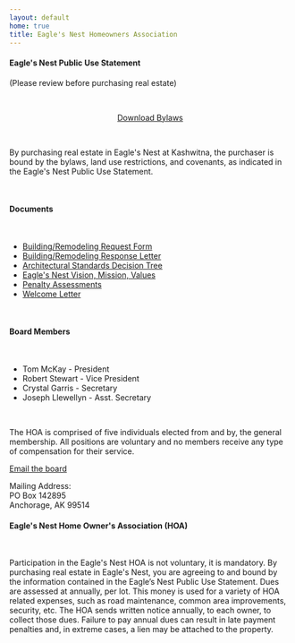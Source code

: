 ```yaml
---
layout: default
home: true
title: Eagle's Nest Homeowners Association
---
```


<div class="row">
    <div class="span12">
    <div class="row">
            <div class="span4">
            	<h4>Eagle's Nest Public Use Statement</h4>
                <p>(Please review before purchasing real estate)</p>
                <br>
                <p align="center"><a class="btn btn-med" href="/files/Eagles_Nest_Bylaws.pdf"><i class="icon-download"></i> Download Bylaws</a></p> 
                <br>
                <p>By purchasing real estate in Eagle's Nest at Kashwitna, the purchaser is bound by the bylaws, land use restrictions, and covenants, as indicated in the Eagle's Nest Public Use Statement.</p> <br>
                <h4>Documents</h4>
                <br>
                <ul>
                    <li><a href="files/ACC_Building_Remodeling_Request_Form_Rev_2018.docx">Building/Remodeling Request Form</a></li>
                    <li><a href="files/ACC_ResponseLetter_BoardApproved.pdf">Building/Remodeling Response Letter</a></li>
                    <li><a href="files/Arch_Standards_Decision_Tree.pdf">Architectural Standards Decision Tree</a></li>
                    <li><a href="files/Mission_Vision_Values_BoardApproved.pdf">Eagle's Nest Vision, Mission, Values</a></li>
                    <li><a href="files/Penalty_Assessments_BoardApproved.pdf">Penalty Assessments</a></li>
                    <li><a href="files/Welcome_Letter.pdf">Welcome Letter</a></li>
                </ul>
                <br>
            </div>
            <div class="span3">
                <h4>Board Members</h4>
                <br>
                <ul>
                    <li>Tom McKay - President</li>
                    <li>Robert Stewart - Vice President</li>
                    <li>Crystal Garris - Secretary</li>
                    <li>Joseph Llewellyn - Asst. Secretary</li>
                </ul>
                <br>
                <p>The HOA is comprised of five individuals elected from and by, the general membership. All positions are voluntary and no members receive any type of compensation for their service.</p>
                <p><a href="mailto:board@eaglesnest-hoa.net">Email the board</a></p>
                <p>Mailing Address:<br/>PO Box 142895<br/>Anchorage, AK 99514</p>
            </div>
            <div class="span4">
         		<h4>Eagle's Nest Home Owner's Association (HOA)</h4>
         		 <br>
                 <p>Participation in the Eagle's Nest HOA is not voluntary, it is mandatory. By purchasing real estate in Eagle's Nest, you are agreeing to and bound by the information contained in the Eagle’s Nest Public Use Statement. Dues are assessed at annually, per lot. This money is used for a variety of HOA related expenses, such as road maintenance, common area improvements, security, etc. The HOA sends written notice annually, to each owner, to collect those dues. Failure to pay annual dues can result in late payment penalties and, in extreme cases, a lien may be attached to the property.</p>
                 <br/>                                    	   
            </div>
        </div>
    </div>
</div>


